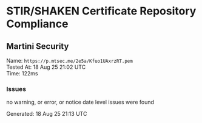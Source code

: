 # STIR/SHAKEN Certificate Repository Compliance

## Martini Security

Name: `https://p.mtsec.me/2e5a/Kfuo1UAxrzRT.pem`\
Tested At: 18 Aug 25 21:02 UTC\
Time: 122ms

### Issues

no warning, or error, or notice date level issues were found

Generated: 18 Aug 25 21:13 UTC